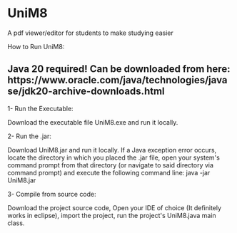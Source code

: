# UniM8
 A pdf viewer/editor for students to make studying easier

 How to Run UniM8:
<h2>Java 20 required! Can be downloaded from here: https://www.oracle.com/java/technologies/javase/jdk20-archive-downloads.html</h2>
 
 1- Run the Executable:

 Download the executable file UniM8.exe and run it locally.

 2- Run the .jar:

 
 Download UniM8.jar and run it locally. 
 If a Java exception error occurs, locate the directory in which you placed the .jar file, open your system's command prompt from that directory (or navigate to said directory via command prompt) and execute the following command line: 
     java -jar UniM8.jar

 3- Compile from source code:

 Download the project source code, Open your IDE of choice (It definitely works in eclipse), import the project, run the project's UniM8.java main class.  
